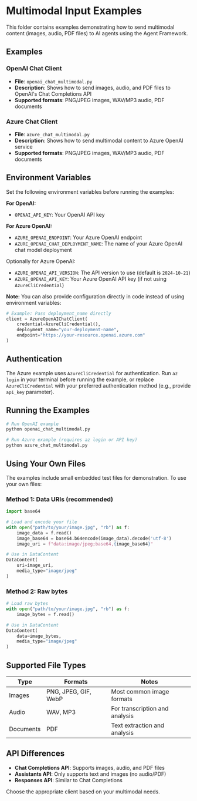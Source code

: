 # Multimodal Input Examples

This folder contains examples demonstrating how to send multimodal content (images, audio, PDF files) to AI agents using the Agent Framework.

## Examples

### OpenAI Chat Client

- **File**: `openai_chat_multimodal.py`
- **Description**: Shows how to send images, audio, and PDF files to OpenAI's Chat Completions API
- **Supported formats**: PNG/JPEG images, WAV/MP3 audio, PDF documents

### Azure Chat Client

- **File**: `azure_chat_multimodal.py`
- **Description**: Shows how to send multimodal content to Azure OpenAI service
- **Supported formats**: PNG/JPEG images, WAV/MP3 audio, PDF documents

## Environment Variables

Set the following environment variables before running the examples:

**For OpenAI:**
- `OPENAI_API_KEY`: Your OpenAI API key

**For Azure OpenAI:**
- `AZURE_OPENAI_ENDPOINT`: Your Azure OpenAI endpoint
- `AZURE_OPENAI_CHAT_DEPLOYMENT_NAME`: The name of your Azure OpenAI chat model deployment

Optionally for Azure OpenAI:
- `AZURE_OPENAI_API_VERSION`: The API version to use (default is `2024-10-21`)
- `AZURE_OPENAI_API_KEY`: Your Azure OpenAI API key (if not using `AzureCliCredential`)

**Note:** You can also provide configuration directly in code instead of using environment variables:
```python
# Example: Pass deployment_name directly
client = AzureOpenAIChatClient(
    credential=AzureCliCredential(),
    deployment_name="your-deployment-name",
    endpoint="https://your-resource.openai.azure.com"
)
```

## Authentication

The Azure example uses `AzureCliCredential` for authentication. Run `az login` in your terminal before running the example, or replace `AzureCliCredential` with your preferred authentication method (e.g., provide `api_key` parameter).

## Running the Examples

```bash
# Run OpenAI example
python openai_chat_multimodal.py

# Run Azure example (requires az login or API key)
python azure_chat_multimodal.py
```

## Using Your Own Files

The examples include small embedded test files for demonstration. To use your own files:

### Method 1: Data URIs (recommended)

```python
import base64

# Load and encode your file
with open("path/to/your/image.jpg", "rb") as f:
    image_data = f.read()
    image_base64 = base64.b64encode(image_data).decode('utf-8')
    image_uri = f"data:image/jpeg;base64,{image_base64}"

# Use in DataContent
DataContent(
    uri=image_uri,
    media_type="image/jpeg"
)
```

### Method 2: Raw bytes

```python
# Load raw bytes
with open("path/to/your/image.jpg", "rb") as f:
    image_bytes = f.read()

# Use in DataContent
DataContent(
    data=image_bytes,
    media_type="image/jpeg"
)
```

## Supported File Types

| Type      | Formats              | Notes                          |
| --------- | -------------------- | ------------------------------ |
| Images    | PNG, JPEG, GIF, WebP | Most common image formats      |
| Audio     | WAV, MP3             | For transcription and analysis |
| Documents | PDF                  | Text extraction and analysis   |

## API Differences

- **Chat Completions API**: Supports images, audio, and PDF files
- **Assistants API**: Only supports text and images (no audio/PDF)
- **Responses API**: Similar to Chat Completions

Choose the appropriate client based on your multimodal needs.
